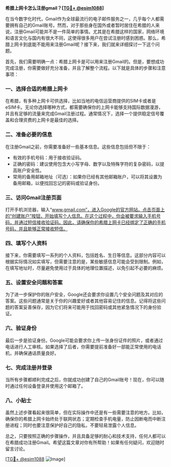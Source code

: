 **希腊上网卡怎么注册gmail？[[TG💪+ @esim1088](https://t.me/s/esim1088)]**

在当今数字化时代，Gmail作为全球最流行的电子邮件服务之一，几乎每个人都需要拥有自己的Gmail账号。然而，对于那些身在国外或者暂时居住在希腊的人来说，注册Gmail可能并不是一件简单的事情。尤其是在希腊这样的国家，网络环境和语言文化与国内有很大不同，这使得很多用户在尝试注册时感到困惑。那么，希腊上网卡到底能不能用来注册Gmail呢？接下来，我们就来详细探讨一下这个问题。

首先，我们需要明确一点：希腊上网卡是可以用来注册Gmail的。但是，要想成功完成注册，你需要做好充分准备，并且了解整个流程。以下就是具体的步骤和注意事项：

### 一、选择合适的希腊上网卡

在希腊，有多种上网卡可供选择，比如当地的电信运营商提供的SIM卡或者是eSIM卡。无论你选择哪种方式，都需要确保你的上网卡能够支持国际数据漫游，并且有足够的流量来完成Gmail注册过程。通常情况下，选择一个提供稳定信号覆盖和合理资费的上网卡是最佳的选择。

### 二、准备必要的信息

在注册Gmail之前，你需要准备好一些基本信息。这些信息包括但不限于：
- 有效的手机号码：用于接收验证码。
- 正确的密码：建议使用包含大小写字母、数字以及特殊字符的复杂密码，以提高账户安全性。
- 常用的备用邮箱地址（可选）：如果你已经有其他邮箱账户，可以将其设置为备用邮箱，以便找回忘记的密码或验证身份。

### 三、访问Gmail注册页面

打开手机浏览器，输入“www.gmail.com”，进入Google的官方网站。点击页面上的“创建账户”按钮，开始填写个人信息。在这个过程中，你会被要求输入手机号码，并通过短信接收验证码。因此，请确保你的希腊上网卡已经绑定了正确的手机号码，并且能够正常接收短信。

### 四、填写个人资料

接下来，你需要填写一系列的个人资料，包括姓名、生日等信息。这部分内容可以根据实际情况如实填写，但需要注意的是，某些敏感信息可能会受到限制。例如，在填写地址时，尽量避免使用过于具体的地理位置描述，以免引起不必要的麻烦。

### 五、设置安全问题和答案

为了进一步保护你的账户安全，Google还会要求你设置几个安全问题及其对应的答案。这些问题通常是关于你的兴趣爱好或者其他容易记住的信息。记得将这些问题的答案妥善保存，因为它们将来可能用于找回密码或其他紧急情况下的身份验证。

### 六、验证身份

最后一步是验证身份。Google可能会要求你上传一张身份证件的照片，或者通过电话进行人工审核。如果选择了后者，你需要提前准备好一部能正常使用的电话机，并确保通话质量良好。

### 七、完成注册并登录

当所有步骤都顺利完成之后，你就成功创建了自己的Gmail账号！现在，你可以随时通过任何设备登录并使用这个邮箱了。

### 八、小贴士

虽然上述步骤看起来很简单，但在实际操作中还是有一些需要注意的地方。比如，确保你的希腊上网卡始终处于联网状态；定期检查手机电量，防止因断电而中断注册进程；同时也要注意保护好自己的隐私，不要轻易泄露个人信息。

总之，只要按照正确的步骤操作，并且具备足够的耐心和技术支持，任何人都可以在希腊成功注册Gmail。希望这篇文章对你有所帮助！如果有任何疑问，欢迎随时留言讨论。

[[TG💪+ @esim1088](https://t.me/s/esim1088) ![Image](https://i.postimg.cc/4NQfJmqS/Snipaste-2025-05-13-00-14-12.png)]